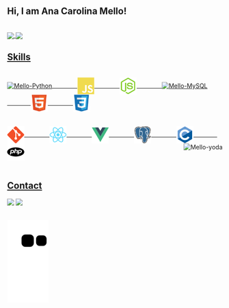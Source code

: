 
## Hi, I am Ana Carolina Mello! 
</br>

 <div>
  <a href="https://github.com/AnaCarolinaMello">
   <img align="center" height="170" src="https://github-readme-stats.vercel.app/api/top-langs/?username=AnaCarolinaMello&layout=compact&langs_count=16&theme=dracula"/>
  <img align="center" src="https://github-readme-stats.vercel.app/api?username=AnaCarolinaMello&show_icons=true&theme=dracula&include_all_commits=true&count_private=true&hide=issues"/>
</div>
 
 ## Skills
<div style="display: inline_block"><br>
 <img height="40" align="center" alt="Mello-Python" height="30" width="40" src="https://raw.githubusercontent.com/jmnote/z-icons/master/svg/python.svg">
 &nbsp;&nbsp;&nbsp;&nbsp;&nbsp;&nbsp;&nbsp;&nbsp;&nbsp;&nbsp;&nbsp;&nbsp;&nbsp;
  <img height="40" align="center" alt="Mello-Js" height="30" width="40" src="https://raw.githubusercontent.com/devicons/devicon/master/icons/javascript/javascript-plain.svg">
 &nbsp;&nbsp;&nbsp;&nbsp;&nbsp;&nbsp;&nbsp;&nbsp;&nbsp;&nbsp;&nbsp;&nbsp;&nbsp;
  <img height="40" align="center" alt="Mello-Node.js" height="30" width="40" src="https://github.com/devicons/devicon/blob/v2.15.1/icons/nodejs/nodejs-original.svg">
 &nbsp;&nbsp;&nbsp;&nbsp;&nbsp;&nbsp;&nbsp;&nbsp;&nbsp;&nbsp;&nbsp;&nbsp;&nbsp;
  <img height="40" align="center" alt="Mello-MySQL" height="30" width="40" src="https://cdn.jsdelivr.net/gh/devicons/devicon/icons/mysql/mysql-original.svg">
 &nbsp;&nbsp;&nbsp;&nbsp;&nbsp;&nbsp;&nbsp;&nbsp;&nbsp;&nbsp;&nbsp;&nbsp;&nbsp;
  <img height="40" align="center" alt="Erica-HTML" height="30" width="40" src="https://raw.githubusercontent.com/devicons/devicon/master/icons/html5/html5-original.svg">
 &nbsp;&nbsp;&nbsp;&nbsp;&nbsp;&nbsp;&nbsp;&nbsp;&nbsp;&nbsp;&nbsp;&nbsp;&nbsp;
  <img height="40" align="center" alt="Mello-CSS" height="30" width="40" src="https://raw.githubusercontent.com/devicons/devicon/master/icons/css3/css3-original.svg"><br><br><br>
  <img height="40" align="center" alt="Mello-Git" height="30" width="40" src="https://github.com/devicons/devicon/blob/v2.15.1/icons/git/git-original.svg">
 &nbsp;&nbsp;&nbsp;&nbsp;&nbsp;&nbsp;&nbsp;&nbsp;&nbsp;&nbsp;&nbsp;&nbsp;&nbsp;
  <img height="40" align="center" alt="Mello-React" height="30" width="40" src="https://github.com/devicons/devicon/blob/master/icons/react/react-original.svg">
 &nbsp;&nbsp;&nbsp;&nbsp;&nbsp;&nbsp;&nbsp;&nbsp;&nbsp;&nbsp;&nbsp;&nbsp;&nbsp;
  <img height="40" align="center" alt="Mello-Vue" height="30" width="40" src="https://github.com/devicons/devicon/blob/master/icons/vuejs/vuejs-original.svg">
 &nbsp;&nbsp;&nbsp;&nbsp;&nbsp;&nbsp;&nbsp;&nbsp;&nbsp;&nbsp;&nbsp;&nbsp;&nbsp;
  <img height="40" align="center" alt="Mello-Postgre" height="30" width="40" src="https://github.com/devicons/devicon/blob/master/icons/postgresql/postgresql-original.svg">
 &nbsp;&nbsp;&nbsp;&nbsp;&nbsp;&nbsp;&nbsp;&nbsp;&nbsp;&nbsp;&nbsp;&nbsp;&nbsp;
  <img height="40" align="center" alt="Mello-C" height="30" width="40" src="https://github.com/devicons/devicon/blob/master/icons/c/c-original.svg">
 &nbsp;&nbsp;&nbsp;&nbsp;&nbsp;&nbsp;&nbsp;&nbsp;&nbsp;&nbsp;&nbsp;&nbsp;&nbsp;
 <img height="40" align="center" alt="Mello-Git" height="30" width="40" src="https://github.com/devicons/devicon/blob/v2.15.1/icons/php/php-plain.svg">
  <img align="right" height="180em" alt="Mello-yoda" src="https://media.giphy.com/media/l44Qqz6gO6JiVV3pu/giphy.gif">
</div>
  
</br>

## Contact 
<div> 
  <a href="https://www.linkedin.com/in/ana-carolina-caldas-de-mello-ba8311237" target="_blank"><img src="https://img.shields.io/badge/-LinkedIn-%230077B5?style=for-the-badge&logo=linkedin&logoColor=white" target="_blank"></a> 
  <a href = "mailto: caldasdemelloanacarolina@gmail.com"><img src="https://img.shields.io/badge/-Gmail-%23333?style=for-the-badge&logo=gmail&logoColor=white" target="_blank"></a>
 </br>
</br>
 
  ![Snake animation](https://github.com/AnaCarolinaMello/AnaCarolinaMello/blob/output/github-contribution-grid-snake.svg)
 
</div>
